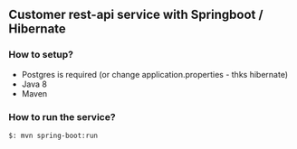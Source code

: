 ## Customer rest-api service with Springboot / Hibernate

### How to setup?

- Postgres is required (or change application.properties - thks hibernate)
- Java 8
- Maven

### How to run the service?

```sh
$: mvn spring-boot:run
```
